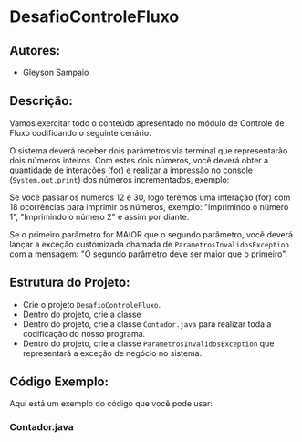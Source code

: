 # DesafioControleFluxo

## Autores:
- Gleyson Sampaio

## Descrição:
Vamos exercitar todo o conteúdo apresentado no módulo de Controle de Fluxo codificando o seguinte cenário.

O sistema deverá receber dois parâmetros via terminal que representarão dois números inteiros. Com estes dois números, você deverá obter a quantidade de interações (for) e realizar a impressão no console (`System.out.print`) dos números incrementados, exemplo:

Se você passar os números 12 e 30, logo teremos uma interação (for) com 18 ocorrências para imprimir os números, exemplo: "Imprimindo o número 1", "Imprimindo o número 2" e assim por diante.

Se o primeiro parâmetro for MAIOR que o segundo parâmetro, você deverá lançar a exceção customizada chamada de `ParametrosInvalidosException` com a mensagem: "O segundo parâmetro deve ser maior que o primeiro".

## Estrutura do Projeto:
- Crie o projeto `DesafioControleFluxo`.
- Dentro do projeto, crie a classe 
- Dentro do projeto, crie a classe `Contador.java` para realizar toda a codificação do nosso programa.
- Dentro do projeto, crie a classe `ParametrosInvalidosException` que representará a exceção de negócio no sistema.

## Código Exemplo:
Aqui está um exemplo do código que você pode usar:

### Contador.java
